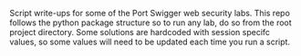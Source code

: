 Script write-ups for some of the Port Swigger web security labs. This repo follows the python package structure so to run any lab, do so from the root project directory. Some solutions are hardcoded with session specifc values, so some values will need to be updated each time you run a script.
